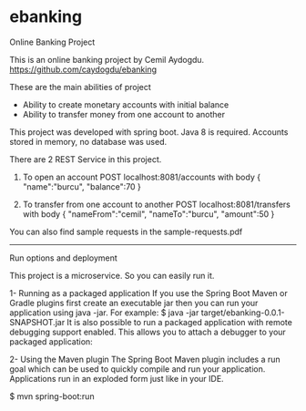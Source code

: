 # ebanking
Online Banking Project

This is an online banking project by Cemil Aydogdu.
https://github.com/caydogdu/ebanking

These are the main abilities of project
- Ability to create monetary accounts with initial balance
- Ability to transfer money from one account to another

This project was developed with spring boot. 
Java 8 is required.
Accounts stored in memory, no database was used.

There are 2 REST Service in this project.
1) To open an account
POST localhost:8081/accounts with body
{
	"name":"burcu",
	"balance":70
}

2) To transfer from one account to another
POST localhost:8081/transfers with body
{
	"nameFrom":"cemil",
	"nameTo":"burcu",
	"amount":50
}

You can also find sample requests in the sample-requests.pdf

------------------------------------------------------------------

Run options and deployment

This project is a microservice. So you can easily run it.

1- Running as a packaged application
If you use the Spring Boot Maven or Gradle plugins first create an executable jar then you can run your application using java -jar. For example:
$ java -jar target/ebanking-0.0.1-SNAPSHOT.jar
It is also possible to run a packaged application with remote debugging support enabled. This allows you to attach a debugger to your packaged application:

2- Using the Maven plugin
The Spring Boot Maven plugin includes a run goal which can be used to quickly compile and run your application. Applications run in an exploded form just like in your IDE.

$ mvn spring-boot:run


